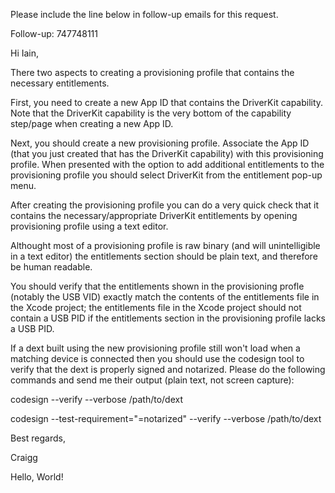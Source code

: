 
Please include the line below in follow-up emails for this request.

Follow-up: 747748111

Hi Iain,

There two aspects to creating a provisioning profile that contains the necessary entitlements.

First, you need to create a new App ID that contains the DriverKit capability.  Note that the DriverKit capability is the very bottom of the capability step/page when creating a new App ID.

Next, you should create a new provisioning profile.  Associate the App ID (that you just created that has the DriverKit capability) with this provisioning profile.  When presented with the option to add additional entitlements to the provisioning profile you should select DriverKit from the entitlement pop-up menu.

After creating the provisioning profile you can do a very quick check that it contains the necessary/appropriate DriverKit entitlements by opening provisioning profile using a text editor.  

Althought most of a provisioning profile is raw binary (and will unintelligible in a text editor) the entitlements section should be plain text, and therefore be human readable. 

You should verify that the entitlements shown in the provisioning profle (notably the USB VID) exactly match the contents of the entitlements file in the Xcode project; the entitlements file in the Xcode project should not contain a USB PID if the entitlements section in the provisioning profile lacks a USB PID.  

If a dext built using the new provisioning profile still won't load when a matching device is connected then you should use the codesign tool to verify that the dext is properly signed and notarized.  Please do the following commands and send me their output (plain text, not screen capture):

codesign --verify --verbose /path/to/dext

codesign --test-requirement="=notarized" --verify --verbose /path/to/dext

Best regards,

Craigg



Hello, World!
